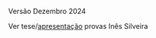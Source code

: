 Versão Dezembro 2024

Ver tese/[apresentação](BDR/REVISTO/Apresentacao_tese_mestrado_IS.pdf) provas Inês Silveira

